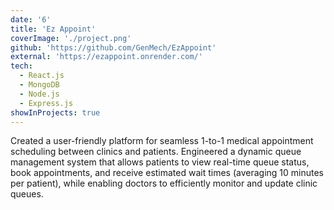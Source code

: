 ```yaml
---
date: '6'
title: 'Ez Appoint'
coverImage: './project.png'
github: 'https://github.com/GenMech/EzAppoint'
external: 'https://ezappoint.onrender.com/'
tech:
  - React.js
  - MongoDB
  - Node.js
  - Express.js
showInProjects: true
---
```


Created a user-friendly platform for seamless 1-to-1 medical appointment scheduling between clinics and patients. Engineered a dynamic queue management system that allows patients to view real-time queue status, book appointments, and receive estimated wait times (averaging 10 minutes per patient), while enabling doctors to efficiently monitor and update clinic queues.
